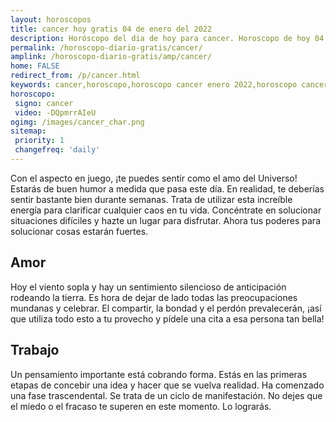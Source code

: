 ```yaml
---
layout: horoscopos
title: cancer hoy gratis 04 de enero del 2022 
description: Horóscopo del dia de hoy para cancer. Horoscopo de hoy 04 de enero del 2022. Las predicciones de amor, trabajo, vida personal gratis.
permalink: /horoscopo-diario-gratis/cancer/
amplink: /horoscopo-diario-gratis/amp/cancer/
home: FALSE
redirect_from: /p/cancer.html
keywords: cancer,horoscopo,horoscopo cancer enero 2022,horoscopo cancer hoy,tarot cancer enero 2022,horoscopo cancer,tarot cancer hoy,horoscopo de hoy,horoscopo diario,tarot del amor,horoscopo de hoy cancer,horoscopo diario del tarot, Horoscopo de hoy cancer 04 de enero del 2022,horóscopo del día,signos zodiacales 2022, el horoscopo de hoy
horoscopo:
 signo: cancer
 video: -DQpmrrAIeU
ogimg: /images/cancer_char.png
sitemap:
 priority: 1
 changefreq: 'daily'
---
```



Con el aspecto en juego, ¡te puedes sentir como el amo del Universo! Estarás de buen humor a medida que pasa este día. En realidad, te deberías sentir bastante bien durante semanas. Trata de utilizar esta increíble energía para clarificar cualquier caos en tu vida. Concéntrate en solucionar situaciones difíciles y hazte un lugar para disfrutar. Ahora tus poderes para solucionar cosas estarán fuertes.

## Amor

Hoy el viento sopla y hay un sentimiento silencioso de anticipación rodeando la tierra. Es hora de dejar de lado todas las preocupaciones mundanas y celebrar. El compartir, la bondad y el perdón prevalecerán, ¡así que utiliza todo esto a tu provecho y pídele una cita a esa persona tan bella!

## Trabajo

Un pensamiento importante está cobrando forma. Estás en las primeras etapas de concebir una idea y hacer que se vuelva realidad. Ha comenzado una fase trascendental. Se trata de un ciclo de manifestación. No dejes que el miedo o el fracaso te superen en este momento. Lo lograrás.